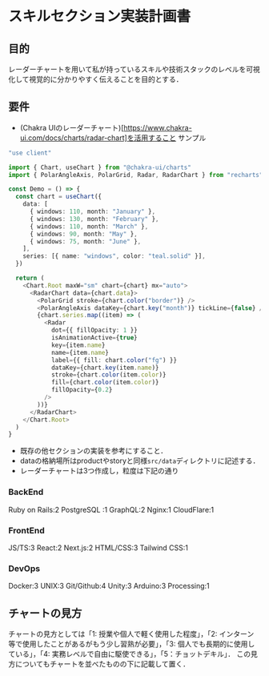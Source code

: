 # スキルセクション実装計画書
## 目的
レーダーチャートを用いて私が持っているスキルや技術スタックのレベルを可視化して視覚的に分かりやすく伝えることを目的とする．

## 要件
- (Chakra UIのレーダーチャート)[https://www.chakra-ui.com/docs/charts/radar-chart]を活用すること
サンプル
```typescript
"use client"

import { Chart, useChart } from "@chakra-ui/charts"
import { PolarAngleAxis, PolarGrid, Radar, RadarChart } from "recharts"

const Demo = () => {
  const chart = useChart({
    data: [
      { windows: 110, month: "January" },
      { windows: 130, month: "February" },
      { windows: 110, month: "March" },
      { windows: 90, month: "May" },
      { windows: 75, month: "June" },
    ],
    series: [{ name: "windows", color: "teal.solid" }],
  })

  return (
    <Chart.Root maxW="sm" chart={chart} mx="auto">
      <RadarChart data={chart.data}>
        <PolarGrid stroke={chart.color("border")} />
        <PolarAngleAxis dataKey={chart.key("month")} tickLine={false} />
        {chart.series.map((item) => (
          <Radar
            dot={{ fillOpacity: 1 }}
            isAnimationActive={true}
            key={item.name}
            name={item.name}
            label={{ fill: chart.color("fg") }}
            dataKey={chart.key(item.name)}
            stroke={chart.color(item.color)}
            fill={chart.color(item.color)}
            fillOpacity={0.2}
          />
        ))}
      </RadarChart>
    </Chart.Root>
  )
}
```

- 既存の他セクションの実装を参考にすること．
- dataの格納場所はproductやstoryと同様`src/data`ディレクトリに記述する．
- レーダーチャートは3つ作成し，粒度は下記の通り

### BackEnd
Ruby on Rails:2
PostgreSQL :1
GraphQL:2
Nginx:1
CloudFlare:1
### FrontEnd
JS/TS:3
React:2
Next.js:2
HTML/CSS:3
Tailwind CSS:1
### DevOps
Docker:3 
UNIX:3
Git/Github:4
Unity:3
Arduino:3
Processing:1

## チャートの見方
チャートの見方としては「1: 授業や個人で軽く使用した程度」，「2: インターン等で使用したことがあるがもう少し習熟が必要」，「3: 個人でも長期的に使用している」，「4: 実務レベルで自由に駆使できる」，「5：チョットデキル」．
この見方についてもチャートを並べたものの下に記載して置く．